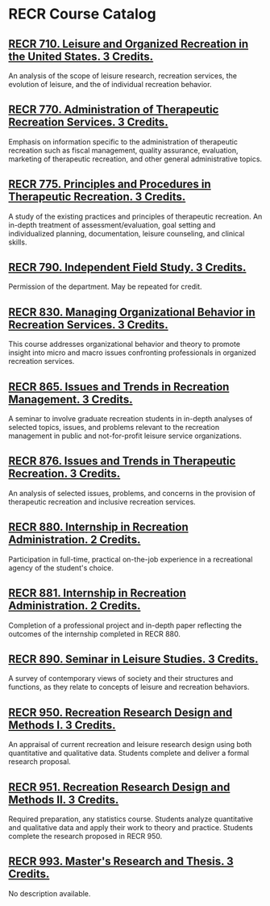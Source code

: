 # RECR Course Catalog

## [RECR 710. Leisure and Organized Recreation in the United States. 3 Credits.](./RECR_710_Leisure_and_Organized_Recreation_in_the_United_States)

An analysis of the scope of leisure research, recreation services, the evolution of leisure, and the of individual recreation behavior.

## [RECR 770. Administration of Therapeutic Recreation Services. 3 Credits.](./RECR_770_Administration_of_Therapeutic_Recreation_Services)

Emphasis on information specific to the administration of therapeutic recreation such as fiscal management, quality assurance, evaluation, marketing of therapeutic recreation, and other general administrative topics.

## [RECR 775. Principles and Procedures in Therapeutic Recreation. 3 Credits.](./RECR_775_Principles_and_Procedures_in_Therapeutic_Recreation)

A study of the existing practices and principles of therapeutic recreation. An in-depth treatment of assessment/evaluation, goal setting and individualized planning, documentation, leisure counseling, and clinical skills.

## [RECR 790. Independent Field Study. 3 Credits.](./RECR_790_Independent_Field_Study)

Permission of the department. May be repeated for credit.

## [RECR 830. Managing Organizational Behavior in Recreation Services. 3 Credits.](./RECR_830_Managing_Organizational_Behavior_in_Recreation_Services)

This course addresses organizational behavior and theory to promote insight into micro and macro issues confronting professionals in organized recreation services.

## [RECR 865. Issues and Trends in Recreation Management. 3 Credits.](./RECR_865_Issues_and_Trends_in_Recreation_Management)

A seminar to involve graduate recreation students in in-depth analyses of selected topics, issues, and problems relevant to the recreation management in public and not-for-profit leisure service organizations.

## [RECR 876. Issues and Trends in Therapeutic Recreation. 3 Credits.](./RECR_876_Issues_and_Trends_in_Therapeutic_Recreation)

An analysis of selected issues, problems, and concerns in the provision of therapeutic recreation and inclusive recreation services.

## [RECR 880. Internship in Recreation Administration. 2 Credits.](./RECR_880_Internship_in_Recreation_Administration)

Participation in full-time, practical on-the-job experience in a recreational agency of the student's choice.

## [RECR 881. Internship in Recreation Administration. 2 Credits.](./RECR_881_Internship_in_Recreation_Administration)

Completion of a professional project and in-depth paper reflecting the outcomes of the internship completed in RECR 880.

## [RECR 890. Seminar in Leisure Studies. 3 Credits.](./RECR_890_Seminar_in_Leisure_Studies)

A survey of contemporary views of society and their structures and functions, as they relate to concepts of leisure and recreation behaviors.

## [RECR 950. Recreation Research Design and Methods I. 3 Credits.](./RECR_950_Recreation_Research_Design_and_Methods_I)

An appraisal of current recreation and leisure research design using both quantitative and qualitative data. Students complete and deliver a formal research proposal.

## [RECR 951. Recreation Research Design and Methods II. 3 Credits.](./RECR_951_Recreation_Research_Design_and_Methods_II)

Required preparation, any statistics course. Students analyze quantitative and qualitative data and apply their work to theory and practice. Students complete the research proposed in RECR 950.

## [RECR 993. Master's Research and Thesis. 3 Credits.](./RECR_993_Masters_Research_and_Thesis)

No description available.

